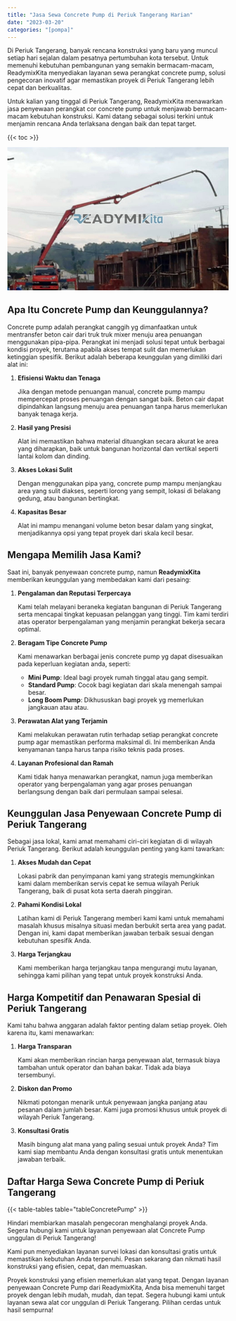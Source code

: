 ```yaml
---
title: "Jasa Sewa Concrete Pump di Periuk Tangerang Harian"
date: "2023-03-20"
categories: "[pompa]"
---
```


Di Periuk Tangerang, banyak rencana konstruksi yang baru yang muncul setiap hari sejalan dalam pesatnya pertumbuhan kota tersebut. Untuk memenuhi kebutuhan pembangunan yang semakin bermacam-macam, ReadymixKita menyediakan layanan sewa perangkat concrete pump, solusi pengecoran inovatif agar memastikan proyek di Periuk Tangerang lebih cepat dan berkualitas.

Untuk kalian yang tinggal di Periuk Tangerang, ReadymixKita menawarkan jasa penyewaan perangkat cor concrete pump untuk menjawab bermacam-macam kebutuhan konstruksi. Kami datang sebagai solusi terkini untuk menjamin rencana Anda terlaksana dengan baik dan tepat target.

{{< toc >}}

![Jasa Sewa Concrete Pump di Periuk Tangerang Harian](/images/pompa/sewa-pompa-04.jpg)

## Apa Itu Concrete Pump dan Keunggulannya?

Concrete pump adalah perangkat canggih yg dimanfaatkan untuk mentransfer beton cair dari truk truk mixer menuju area penuangan menggunakan pipa-pipa. Perangkat ini menjadi solusi tepat untuk berbagai kondisi proyek, terutama apabila akses tempat sulit dan memerlukan ketinggian spesifik. Berikut adalah beberapa keunggulan yang dimiliki dari alat ini:

1. **Efisiensi Waktu dan Tenaga**

   Jika dengan metode penuangan manual, concrete pump mampu mempercepat proses penuangan dengan sangat baik. Beton cair dapat dipindahkan langsung menuju area penuangan tanpa harus memerlukan banyak tenaga kerja.

2. **Hasil yang Presisi**

   Alat ini memastikan bahwa material dituangkan secara akurat ke area yang diharapkan, baik untuk bangunan horizontal dan vertikal seperti lantai kolom dan dinding.

3. **Akses Lokasi Sulit**

   Dengan menggunakan pipa yang, concrete pump mampu menjangkau area yang sulit diakses, seperti lorong yang sempit, lokasi di belakang gedung, atau bangunan bertingkat.

4. **Kapasitas Besar**

   Alat ini mampu menangani volume beton besar dalam yang singkat, menjadikannya opsi yang tepat proyek dari skala kecil besar.

## Mengapa Memilih Jasa Kami?

Saat ini, banyak penyewaan concrete pump, namun **ReadymixKita** memberikan keunggulan yang membedakan kami dari pesaing:

1. **Pengalaman dan Reputasi Terpercaya**

   Kami telah melayani beraneka kegiatan bangunan di Periuk Tangerang serta mencapai tingkat kepuasan pelanggan yang tinggi. Tim kami terdiri atas operator berpengalaman yang menjamin perangkat bekerja secara optimal.

2. **Beragam Tipe Concrete Pump**

   Kami menawarkan berbagai jenis concrete pump yg dapat disesuaikan pada keperluan kegiatan anda, seperti:
   - **Mini Pump**: Ideal bagi proyek rumah tinggal atau gang sempit.
   - **Standard Pump**: Cocok bagi kegiatan dari skala menengah sampai besar.
   - **Long Boom Pump**: Dikhususkan bagi proyek yg memerlukan jangkauan atau atau.

3. **Perawatan Alat yang Terjamin**

   Kami melakukan perawatan rutin terhadap setiap perangkat concrete pump agar memastikan performa maksimal di. Ini memberikan Anda kenyamanan tanpa harus tanpa risiko teknis pada proses.

4. **Layanan Profesional dan Ramah**

   Kami tidak hanya menawarkan perangkat, namun juga memberikan operator yang berpengalaman yang agar proses penuangan berlangsung dengan baik dari permulaan sampai selesai.

## Keunggulan Jasa Penyewaan Concrete Pump di Periuk Tangerang

Sebagai jasa lokal, kami amat memahami ciri-ciri kegiatan di di wilayah Periuk Tangerang. Berikut adalah keunggulan penting yang kami tawarkan:

1. **Akses Mudah dan Cepat**

   Lokasi pabrik dan penyimpanan kami yang strategis memungkinkan kami dalam memberikan servis cepat ke semua wilayah Periuk Tangerang, baik di pusat kota serta daerah pinggiran.

2. **Pahami Kondisi Lokal**

   Latihan kami di Periuk Tangerang memberi kami kami untuk memahami masalah khusus misalnya situasi medan berbukit serta area yang padat. Dengan ini, kami dapat memberikan jawaban terbaik sesuai dengan kebutuhan spesifik Anda.

3. **Harga Terjangkau**

   Kami memberikan harga terjangkau tanpa mengurangi mutu layanan, sehingga kami pilihan yang tepat untuk proyek konstruksi Anda.

## Harga Kompetitif dan Penawaran Spesial di Periuk Tangerang

Kami tahu bahwa anggaran adalah faktor penting dalam setiap proyek. Oleh karena itu, kami menawarkan:

1. **Harga Transparan**

   Kami akan memberikan rincian harga penyewaan alat, termasuk biaya tambahan untuk operator dan bahan bakar. Tidak ada biaya tersembunyi.

2. **Diskon dan Promo**

   Nikmati potongan menarik untuk penyewaan jangka panjang atau pesanan dalam jumlah besar. Kami juga promosi khusus untuk proyek di wilayah Periuk Tangerang.

3. **Konsultasi Gratis**

   Masih bingung alat mana yang paling sesuai untuk proyek Anda? Tim kami siap membantu Anda dengan konsultasi gratis untuk menentukan jawaban terbaik.

## Daftar Harga Sewa Concrete Pump di Periuk Tangerang

{{< table-tables table="tableConcretePump" >}}

Hindari membiarkan masalah pengecoran menghalangi proyek Anda. Segera hubungi kami untuk layanan penyewaan alat Concrete Pump unggulan di Periuk Tangerang!

Kami pun menyediakan layanan survei lokasi dan konsultasi gratis untuk memastikan kebutuhan Anda terpenuhi. Pesan sekarang dan nikmati hasil konstruksi yang efisien, cepat, dan memuaskan.

Proyek konstruksi yang efisien memerlukan alat yang tepat. Dengan layanan penyewaan Concrete Pump dari ReadymixKita, Anda bisa memenuhi target proyek dengan lebih mudah, mudah, dan tepat. Segera hubungi kami untuk layanan sewa alat cor unggulan di Periuk Tangerang. Pilihan cerdas untuk hasil sempurna!